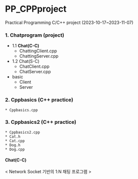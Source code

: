 # PP_CPPproject
Practical Programming C/C++ project (2023-10-17~2023-11-07)

### 1. Chatprogram (project)
  - 1.1 **Chat(C-C)**
    * ChattingClient.cpp
    * ChattingServer.cpp
  - 1.2 Chat(S-C)
    * ChatClient.cpp
    * ChatServer.cpp
  - basic
    * Client
    * Server
### 2. Cppbasics (C++ practice)
    * Cppbasics.cpp
### 3. Cppbasics2 (C++ practice)
    * Cppbasics2.cpp
    * Cat.h
    * Cat.cpp
    * Dog.h
    * Dog.cpp
    
#### Chat(C-C)
< Network Socket 기반의 1:N 채팅 프로그램 >
